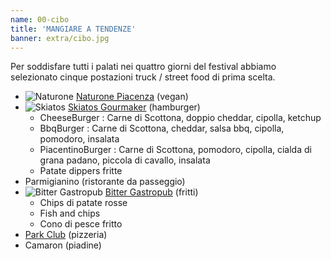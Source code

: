 ```yaml
---
name: 00-cibo
title: 'MANGIARE A TENDENZE'
banner: extra/cibo.jpg
---
```


Per soddisfare tutti i palati nei quattro giorni del festival abbiamo selezionato cinque postazioni truck / street food di prima scelta.

* ![Naturone](/img/extra/naturone.png) <a href="https://www.facebook.com/Naturone-Piacenza-408116475986674/" target="_blank" rel="noopener">Naturone Piacenza</a> (vegan)
* ![Skiatos](/img/extra/skiatos.png) <a href="https://www.facebook.com/pages/Skiatos-Birreria/444862222240703" target="_blank" rel="noopener">Skiatos Gourmaker</a> (hamburger)
  * CheeseBurger : Carne di Scottona, doppio cheddar, cipolla, ketchup
  * BbqBurger : Carne di Scottona, cheddar, salsa bbq, cipolla, pomodoro, insalata
  * PiacentinoBurger : Carne di Scottona, pomodoro, cipolla, cialda di grana padano, piccola di cavallo, insalata
  * Patate dippers fritte
* Parmigianino (ristorante da passeggio)
* ![Bitter Gastropub](/img/extra/bitter.png) <a href="https://www.facebook.com/Bitter-Gastropub-668346923309010/" target="_blank" rel="noopener">Bitter Gastropub</a> (fritti)
  * Chips di patate rosse
  * Fish and chips
  * Cono di pesce fritto
* <a href="www.parkclubcodogno.it" target="_blank" rel="noopener">Park Club</a> (pizzeria)
* Camaron (piadine)
